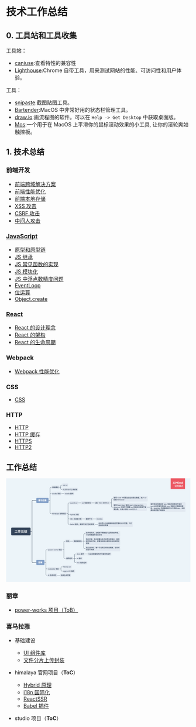 # 技术工作总结

## 0. 工具站和工具收集

工具站：

- [caniuse](https://caniuse.com/):查看特性的兼容性
- [Lighthouse](https://developers.google.com/web/tools/lighthouse/?utm_source=devtools):Chrome 自带工具，用来测试网站的性能、可访问性和用户体验。

工具：

- [snipaste](https://www.snipaste.com/):截图贴图工具。
- [Bartender](https://www.macbartender.com/):MacOS 中非常好用的状态栏管理工具。
- [draw.io](https://app.diagrams.net/):画流程图的软件。可以在 `Help -> Get Desktop` 中获取桌面版。
- [Mos](https://github.com/Caldis/Mos):一个用于在 MacOS 上平滑你的鼠标滚动效果的小工具, 让你的滚轮爽如触控板。

## 1. 技术总结

### 前端开发

- [前端跨域解决方案](./技术/前端开发/前端跨域解决方案.md)
- [前端性能优化](./技术/前端开发/前端性能优化/README.md)
- [前端本地存储](./技术/前端开发/前端本地存储.md)
- [XSS 攻击](./技术/前端开发/前端安全/XSS攻击.md)
- [CSRF 攻击](./技术/前端开发/前端安全/CSRF攻击.md)
- [中间人攻击](./技术/前端开发/前端安全/中间人攻击.md)

### [JavaScript](./技术/JavaScript/README.md)

- [原型和原型链](./技术/JavaScript/原型和原型链.md)
- [JS 继承](./技术/JavaScript/JS继承.md)
- [JS 常见函数的实现](./技术/JavaScript/JS常见函数的实现.md)
- [JS 模块化](./技术/JavaScript/JS模块化.md)
- [JS 中浮点数精度问题](./技术/JavaScript/JS中浮点数精度问题.md)
- [EventLoop](./技术/JavaScript/EventLoop.md)
- [位运算](./技术/JavaScript/位运算.md)
- [Object.create](./技术/JavaScript/Object.create.md)

### [React](./技术/React/README.md)

- [React 的设计理念](./技术/React/React的设计理念.md)
- [React 的架构](./技术/React/React的架构.md)
- [React 的生命周期](./技术/React/React的生命周期.md)

### Webpack

- [Webpack 性能优化](./技术/Webpack/Webpack性能优化.md)

### CSS

- [CSS](./技术/CSS/CSS.md)

### HTTP

- [HTTP](./技术/HTTP/HTTP.md)
- [HTTP 缓存](./技术/HTTP/HTTP缓存.md)
- [HTTPS](./技术/HTTP/HTTPS.md)
- [HTTP2](./技术/HTTP/HTTP2.md)

## 工作总结

<img src="./assets/工作总结.png">

### 丽章

- [power-works 项目（ToB）](./丽章/power-works项目.md)

### 喜马拉雅

- 基础建设

  - [UI 组件库](./喜马拉雅/基础建设/UI组件库.md)
  - [文件分片上传封装](./喜马拉雅/基础建设/文件分片上传封装.md)

- himalaya 官网项目（**ToC**）

  - [Hybrid 原理](./喜马拉雅/himalaya官网项目/Hybrid原理.md)
  - [i18n 国际化](./喜马拉雅/himalaya官网项目/i18n国际化.md)
  - [ReactSSR](./喜马拉雅/himalaya官网项目/ReactSSR.md)
  - [Babel 插件](./喜马拉雅/himalaya官网项目/babel插件.md)

- studio 项目（**ToC**）
